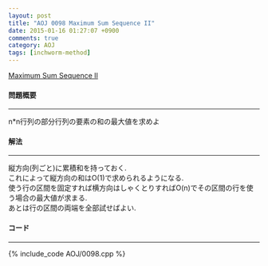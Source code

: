 ```yaml
---
layout: post
title: "AOJ 0098 Maximum Sum Sequence II"
date: 2015-01-16 01:27:07 +0900
comments: true
category: AOJ
tags: [inchworm-method]
---
```


[Maximum Sum Sequence II](http://judge.u-aizu.ac.jp/onlinejudge/description.jsp?id=0098)

#### 問題概要

****

n\*n行列の部分行列の要素の和の最大値を求めよ

#### 解法

****

縦方向(列ごと)に累積和を持っておく.  
これによって縦方向の和はO(1)で求められるようになる.  
使う行の区間を固定すれば横方向はしゃくとりすればO(n)でその区間の行を使う場合の最大値が求まる.  
あとは行の区間の両端を全部試せばよい.

#### コード

****

{% include_code AOJ/0098.cpp %}
